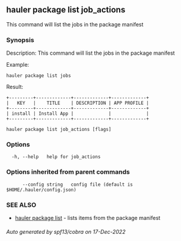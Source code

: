 ## hauler package list job_actions

This command will list the jobs in the package manifest

### Synopsis


Description:
This command will list the jobs in the package manifest

Example:
```
hauler package list jobs
```
Result:
```
+---------+-------------+-------------+-------------+
|   KEY   |    TITLE    | DESCRIPTION | APP PROFILE |
+---------+-------------+-------------+-------------+
| install | Install App |             |             |
+---------+-------------+-------------+-------------+
```


```
hauler package list job_actions [flags]
```

### Options

```
  -h, --help   help for job_actions
```

### Options inherited from parent commands

```
      --config string   config file (default is $HOME/.hauler/config.json)
```

### SEE ALSO

* [hauler package list](hauler_package_list.md)	 - lists items from the package manifest

###### Auto generated by spf13/cobra on 17-Dec-2022
